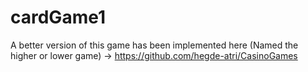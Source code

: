 # cardGame1
A better version of this game has been implemented here (Named the higher or lower game) -> https://github.com/hegde-atri/CasinoGames
